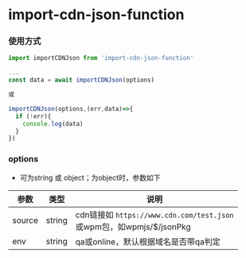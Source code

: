 # import-cdn-json-function
 
### 使用方式
```javascript
import importCDNJson from 'import-cdn-json-function'

... 
const data = await importCDNJson(options)

或

importCDNJson(options,(err,data)=>{
  if (!err){
    console.log(data)
  }
})
```


### options
* 可为string 或 object；为object时，参数如下

| 参数     | 类型     | 说明                                                                 |
|--------|--------|--------------------------------------------------------------------|
| source | string | cdn链接如 `https://www.cdn.com/test.json` <br/>或wpm包，如wpmjs/$/jsonPkg |
| env    | string | qa或online，默认根据域名是否带qa判定                                            |



